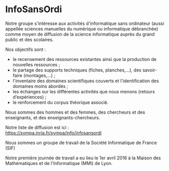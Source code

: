 # InfoSansOrdi

Notre groupe s'intéresse aux activités d'informatique sans ordinateur (aussi appellée sciences manuelles du numérique ou informatique débranchée) comme moyen de diffusion de la science informatique auprès du grand public et des scolaires.

Nos objectifs sont :
- le recensement des ressources existantes ainsi que la production de nouvelles ressources ;
- le partage des supports techniques (fiches, planches,…), des savoir-faire (montages,…) ;
- l'inventaire des domaines scientifiques couverts et l'identification des domaines moins abordés ;
- les échanges sur les différentes activités que nous menons (retours d’expériences) ;
- le renforcement du corpus théorique associé.

Nous sommes des hommes et des femmes, des chercheurs et des enseignants, et des enseignants-chercheurs.

Notre liste de diffusion est ici :
https://sympa.inria.fr/sympa/info/infosansordi

Nous sommes un groupe de travail de la Société Informatique de France (SIF)

Notre première journée de travail a eu lieu le 1er avril 2016 à la Maison des Mathématiques et de l'Informatique (MMI) de Lyon.

